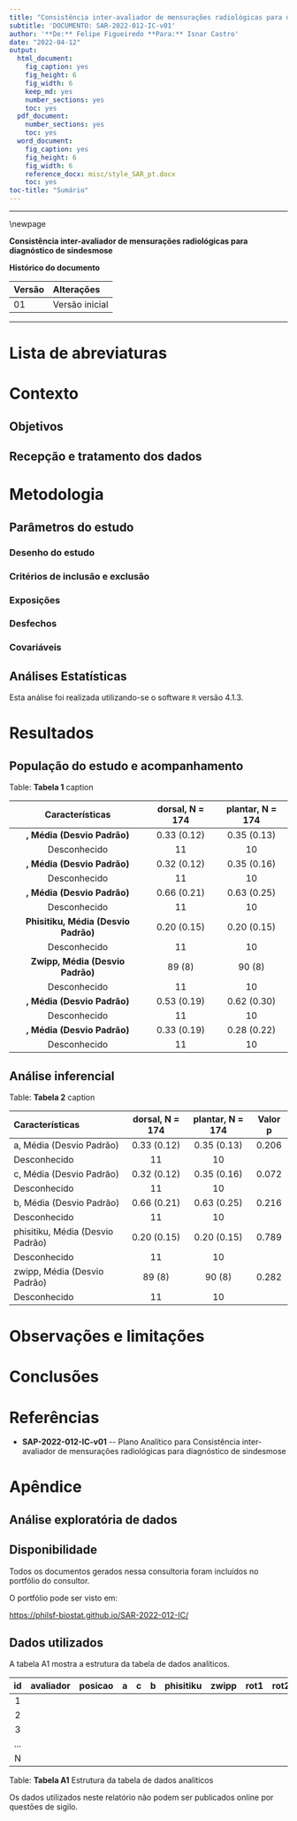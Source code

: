 ```yaml
---
title: "Consistência inter-avaliador de mensurações radiológicas para diagnóstico de sindesmose"
subtitle: 'DOCUMENTO: SAR-2022-012-IC-v01'
author: '**De:** Felipe Figueiredo **Para:** Isnar Castro'
date: "2022-04-12"
output:
  html_document:
    fig_caption: yes
    fig_height: 6
    fig_width: 6
    keep_md: yes
    number_sections: yes
    toc: yes
  pdf_document:
    number_sections: yes
    toc: yes
  word_document:
    fig_caption: yes
    fig_height: 6
    fig_width: 6
    reference_docx: misc/style_SAR_pt.docx
    toc: yes
toc-title: "Sumário"
---
```




---

\newpage

**Consistência inter-avaliador de mensurações radiológicas para diagnóstico de sindesmose**

**Histórico do documento**


|Versão |Alterações     |
|:------|:--------------|
|01     |Versão inicial |

---

# Lista de abreviaturas

# Contexto

## Objetivos

## Recepção e tratamento dos dados

# Metodologia



## Parâmetros do estudo

### Desenho do estudo

### Critérios de inclusão e exclusão

### Exposições

### Desfechos

### Covariáveis

## Análises Estatísticas

Esta análise foi realizada utilizando-se o software `R` versão 4.1.3.

# Resultados

## População do estudo e acompanhamento


Table: **Tabela 1** caption

|         **Características**          | **dorsal**, N = 174 | **plantar**, N = 174 |
|:------------------------------------:|:-------------------:|:--------------------:|
|     __, Média (Desvio Padrão)__      |     0.33 (0.12)     |     0.35 (0.13)      |
|             Desconhecido             |         11          |          10          |
|     __, Média (Desvio Padrão)__      |     0.32 (0.12)     |     0.35 (0.16)      |
|             Desconhecido             |         11          |          10          |
|     __, Média (Desvio Padrão)__      |     0.66 (0.21)     |     0.63 (0.25)      |
|             Desconhecido             |         11          |          10          |
| __Phisitiku, Média (Desvio Padrão)__ |     0.20 (0.15)     |     0.20 (0.15)      |
|             Desconhecido             |         11          |          10          |
|   __Zwipp, Média (Desvio Padrão)__   |       89 (8)        |        90 (8)        |
|             Desconhecido             |         11          |          10          |
|     __, Média (Desvio Padrão)__      |     0.53 (0.19)     |     0.62 (0.30)      |
|             Desconhecido             |         11          |          10          |
|     __, Média (Desvio Padrão)__      |     0.33 (0.19)     |     0.28 (0.22)      |
|             Desconhecido             |         11          |          10          |



## Análise inferencial


Table: **Tabela 2** caption

|**Características**              | **dorsal**, N = 174 | **plantar**, N = 174 | **Valor p** |
|:--------------------------------|:-------------------:|:--------------------:|:-----------:|
|a, Média (Desvio Padrão)         |     0.33 (0.12)     |     0.35 (0.13)      |    0.206    |
|Desconhecido                     |         11          |          10          |             |
|c, Média (Desvio Padrão)         |     0.32 (0.12)     |     0.35 (0.16)      |    0.072    |
|Desconhecido                     |         11          |          10          |             |
|b, Média (Desvio Padrão)         |     0.66 (0.21)     |     0.63 (0.25)      |    0.216    |
|Desconhecido                     |         11          |          10          |             |
|phisitiku, Média (Desvio Padrão) |     0.20 (0.15)     |     0.20 (0.15)      |    0.789    |
|Desconhecido                     |         11          |          10          |             |
|zwipp, Média (Desvio Padrão)     |       89 (8)        |        90 (8)        |    0.282    |
|Desconhecido                     |         11          |          10          |             |

# Observações e limitações

# Conclusões

# Referências

- **SAP-2022-012-IC-v01** -- Plano Analítico para Consistência inter-avaliador de mensurações radiológicas para diagnóstico de sindesmose

# Apêndice

## Análise exploratória de dados



## Disponibilidade

Todos os documentos gerados nessa consultoria foram incluídos no portfólio do consultor.

<!-- O cliente solicitou que esta análise seja mantida confidencial até uma futura data, determinada pelo próprio cliente. -->
<!-- Todos os documentos gerados nessa consultoria portanto não foram publicados online e apenas o título e o ano da análise foram incluídas no portfólio do consultor. -->
<!-- Após a data acordada, os documentos serão disponibilizados. -->

<!-- O cliente solicitou que esta análise seja mantida confidencial. -->
<!-- Todos os documentos gerados nessa consultoria portanto não foram publicados online e apenas o título e o ano da análise foram incluídas no portfólio do consultor. -->

O portfólio pode ser visto em:

<https://philsf-biostat.github.io/SAR-2022-012-IC/>

## Dados utilizados

A tabela A1 mostra a estrutura  da tabela de dados analíticos.


| id  | avaliador | posicao | a | c | b | phisitiku | zwipp | rot1 | rot2 |
|:---:|:---------:|:-------:|:-:|:-:|:-:|:---------:|:-----:|:----:|:----:|
|  1  |           |         |   |   |   |           |       |      |      |
|  2  |           |         |   |   |   |           |       |      |      |
|  3  |           |         |   |   |   |           |       |      |      |
| ... |           |         |   |   |   |           |       |      |      |
|  N  |           |         |   |   |   |           |       |      |      |

Table: **Tabela A1** Estrutura da tabela de dados analíticos

Os dados utilizados neste relatório não podem ser publicados online por questões de sigilo.
